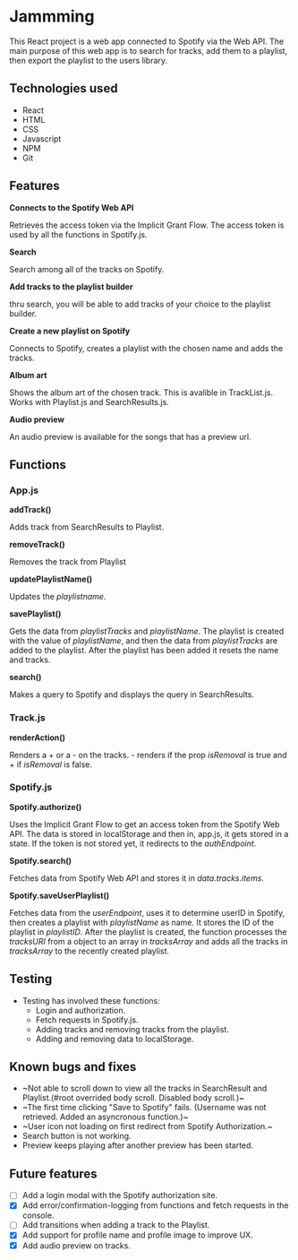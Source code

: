 # Jammming

This React project is a web app connected to Spotify via the Web API. 
The main purpose of this web app is to search for tracks, add them to a playlist, then export the playlist to the users library.

## Technologies used
- React
- HTML
- CSS
- Javascript
- NPM
- Git

## Features
**Connects to the Spotify Web API**
    
Retrieves the access token via the Implicit Grant Flow. 
The access token is used by all the functions in Spotify.js.

**Search**

Search among all of the tracks on Spotify.
    
**Add tracks to the playlist builder**
    
thru search, you will be able to add tracks of your choice to the playlist builder. 
    
**Create a new playlist on Spotify**
    
Connects to Spotify, creates a playlist with the chosen name and adds the tracks.

**Album art**

Shows the album art of the chosen track. This is avalible in TrackList.js. 
Works with Playlist.js and SearchResults.js.

**Audio preview**

An audio preview is available for the songs that has a preview url. 

## Functions
### App.js
**addTrack()**
    
Adds track from SearchResults to Playlist.

**removeTrack()**
    
Removes the track from Playlist

**updatePlaylistName()**
    
Updates the *playlistname*.

**savePlaylist()**

Gets the data from *playlistTracks* and *playlistName*. The playlist is created with the value of *playlistName*, and then the data from *playlistTracks* are added to the playlist.
After the playlist has been added it resets the name and tracks. 

**search()**

Makes a query to Spotify and displays the query in SearchResults.

### Track.js
**renderAction()**

Renders a + or a - on the tracks. - renders if the prop *isRemoval* is true and + if *isRemoval* is false.

### Spotify.js
**Spotify.authorize()**

Uses the Implicit Grant Flow to get an access token from the Spotify Web API. The data is stored in localStorage and then in, app.js, it gets stored in a state.
If the token is not stored yet, it redirects to the *authEndpoint*. 

**Spotify.search()**

Fetches data from Spotify Web API and stores it in *data.tracks.items*.

**Spotify.saveUserPlaylist()**

Fetches data from the *userEndpoint*, uses it to determine userID in Spotify, then creates a playlist with *playlistName* as name. It stores the ID of the playlist in *playlistID*. After the playlist is created, the function processes the *tracksURI* from a object to an array in *tracksArray* and adds all the tracks in *tracksArray* to the recently created playlist.


## Testing

- Testing has involved these functions:
  - Login and authorization.
  - Fetch requests in Spotify.js.
  - Adding tracks and removing tracks from the playlist.
  - Adding and removing data to localStorage.


## Known bugs and fixes
- ~Not able to scroll down to view all the tracks in SearchResult and Playlist.(#root overrided body scroll. Disabled body scroll.)~
- ~The first time clicking "Save to Spotify" fails. (Username was not retrieved. Added an asyncronous function.)~
- ~User icon not loading on first redirect from Spotify Authorization.~
- Search button is not working.
- Preview keeps playing after another preview has been started.


## Future features
- [ ] Add a login modal with the Spotify authorization site. 
- [x] Add error/confirmation-logging from functions and fetch requests in the console.
- [ ] Add transitions when adding a track to the Playlist.
- [x] Add support for profile name and profile image to improve UX.
- [x] Add audio preview on tracks.